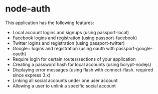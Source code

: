 # node-auth

This application has the following features:

- Local account logins and signups (using passport-local)
- Facebook logins and registration (using passport-facebook)
- Twitter logins and registration (using passport-twitter)
- Google+ logins and registration (using oauth with passport-google-oauth)
- Require login for certain routes/sections of your application
- Creating a password hash for local accounts (using bcrypt-nodejs)
- Displaying error messages (using flash with connect-flash. required since express 3.x)
- Linking all social accounts under one user account
- Allowing a user to unlink a specific social account
